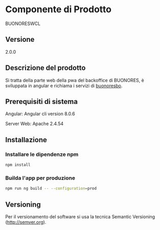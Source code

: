 # Componente di Prodotto

BUONORESWCL

## Versione

2.0.0

## Descrizione del prodotto

Si tratta della parte web della pwa del backoffice di BUONORES, è sviluppata in angular e richiama i servizi di [buonoresbo](../buonoresbo).


## Prerequisiti di sistema

Angular:
Angular cli version 8.0.6

Server Web:
Apache 2.4.54


## Installazione

### Installare le dipendenze npm
```bash
npm install
```

### Builda l'app per produzione
```bash
npm run ng build -- --configuration=prod
```

## Versioning

Per il versionamento del software si usa la tecnica Semantic Versioning (http://semver.org).


